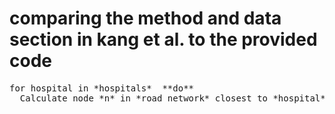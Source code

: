 # comparing the method and data section in kang et al. to the provided code

<pre>
for hospital in *hospitals*  **do**
  Calculate node *n* in *road_network* closest to *hospital*
</pre>
